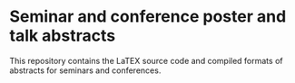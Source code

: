 Seminar and conference poster and talk abstracts
================================================

This repository contains the LaTEX source code and compiled formats of abstracts for seminars and conferences.


